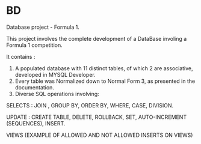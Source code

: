 # BD
Database project - Formula 1.

This project involves the complete development of a DataBase involing a Formula 1 competition.

It contains :

1. A populated database with 11 distinct tables, of which 2 are associative, developed in MYSQL Developer.
2. Every table was Normalized down to Normal Form 3, as presented in the documentation.
3. Diverse SQL operations involving:

SELECTS : JOIN , GROUP BY, ORDER BY, WHERE, CASE, DIVISION.

UPDATE : CREATE TABLE, DELETE, ROLLBACK, SET, AUTO-INCREMENT (SEQUENCES), INSERT.

VIEWS (EXAMPLE OF ALLOWED AND NOT ALLOWED INSERTS ON VIEWS)



